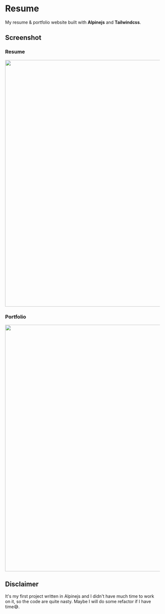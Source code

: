 # Resume

My resume & portfolio website built with **Alpinejs** and **Tailwindcss**.

## Screenshot

### Resume

<p align="center">
<img src="https://user-images.githubusercontent.com/32745146/201485377-d9fb9650-f27a-497c-bd54-90ce66aa58f5.png" width="800" />
</p>

### Portfolio

<p align="center">
<img src="https://user-images.githubusercontent.com/32745146/201485377-d9fb9650-f27a-497c-bd54-90ce66aa58f5.png" width="800" />
</p>

## Disclaimer

It's my first project written in Alpinejs and I didn't have much time to work on it, so the code are quite nasty. Maybe I will do some refactor if I have time😅.
